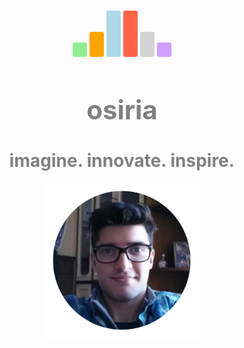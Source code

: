 <style>
.vertical-text {
    writing-mode: vertical-lr;
    text-orientation: upright;
    background-color:red;
}
</style>
<br>
<br>
<br>
<br>
<br>
<br>
<br>
<center>
<body>
<span class="vertical-text" style="background-color:lightgreen;border-radius: 3px;padding: 3px;"> </span>
<span class="vertical-text" style="background-color:orange;border-radius: 3px;padding: 3px;">  </span>
<span class="vertical-text" style="background-color:lightblue;border-radius: 3px;padding: 3px;">    </span>
<span class="vertical-text" style="background-color:tomato;border-radius: 3px;padding: 3px;">    </span>
<span class="vertical-text" style="background-color:lightgrey;border-radius: 3px;padding: 3px;">  </span>
<span class="vertical-text" style="background-color:#CF9FFF;border-radius: 3px;padding: 3px;"> </span>
</body>
</center>
<br>
<center><h1><span style="font-size:1.5em;color:grey">osiria</span></h1></center>
<center><h1><span style="color:grey">imagine. innovate. inspire.</span></h1></center>


<center><img src="./assets/imgs/circular_picture.png" width="250" height="250"></center>

